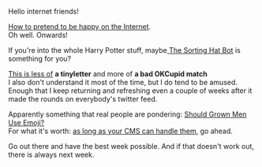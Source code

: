 Hello internet friends!

[How to pretend to be happy on the Internet](http://kernelmag.dailydot.com/issue-sections/headline-story/12337/how-to-be-happy-online/).  
Oh well. Onwards!

If you're into the whole Harry Potter stuff, maybe[ The Sorting Hat Bot](https://twitter.com/sortingbot) is something for you?  

[This is less of](http://thisislessofa.com/) **a tinyletter** and more of **a bad OKCupid match**  
I also don't understand it most of the time, but I do tend to be amused. Enough that I keep returning and refreshing even a couple of weeks after it made the rounds on everybody's twitter feed.

Apparently something that real people are pondering: [Should Grown Men Use Emoji?](http://www.nytimes.com/2015/04/03/fashion/mens-style/should-grown-men-use-emoji.html)  
For what it's worth: [as long as your CMS can handle them](http://aaron.jorb.in/blog/2015/04/dont-%F0%9F%92%A9-on-emoji-in-wordpress-4-2/), go ahead.

Go out there and have the best week possible. And if that doesn't work out, there is always next week.

